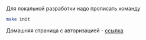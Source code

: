Для локальной разработки надо прописать команду

```bash
make init
```

Домашняя страница с авторизацией - [ссылка](http://localhost)
